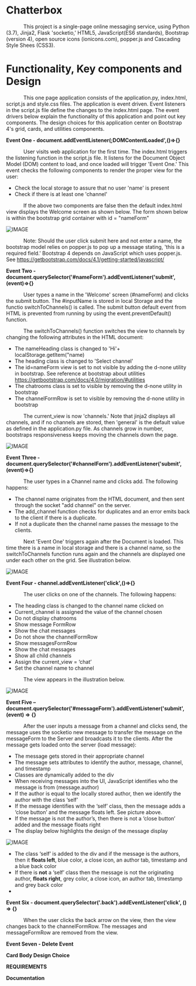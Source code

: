 # **Chatterbox**

&nbsp;&nbsp;&nbsp;&nbsp;&nbsp;&nbsp;&nbsp;&nbsp;&nbsp;&nbsp;&nbsp;&nbsp;This project is a single-page online messaging service, using Python (3.7), Jinja2, Flask 'socketio,' HTML5, JavaScript(ES6 standards), Bootstrap (version 4), open source icons
(ionicons.com), popper.js and Cascading Style Shees (CSS3).

# **Functionality, Key components and Design**

&nbsp;&nbsp;&nbsp;&nbsp;&nbsp;&nbsp;&nbsp;&nbsp;&nbsp;&nbsp;&nbsp;&nbsp;This one page application consists of the application.py, index.html, script.js and style.css files.  The application is event driven. Event listeners in the script.js file define the changes to the index.html page. The event drivers below explain the functionality of this application and point out key components. The design choices for this application center on Bootstrap 4's grid, cards, and utilities components.

**Event One - document.addEventlListener(;DOMContentLoaded',()=>{}**

&nbsp;&nbsp;&nbsp;&nbsp;&nbsp;&nbsp;&nbsp;&nbsp;&nbsp;&nbsp;&nbsp;&nbsp;User visits web application for the first time. The index.html triggers the listening function in the script.js file.  It listens for the Document Object Model (DOM) content to load, and once loaded will trigger 'Event One.'  This event checks the following components to render the proper view for the user:

* Check the local storage to assure that no user 'name' is present
* Check if there is at least one 'channel'

&nbsp;&nbsp;&nbsp;&nbsp;&nbsp;&nbsp;&nbsp;&nbsp;&nbsp;&nbsp;&nbsp;&nbsp;If the above two components are false then the default index.html view displays the Welcome screen as shown below. The form shown below is within the bootstrap grid container with id = "nameForm"

![IMAGE](images/imageOne_WelcomePage.png)

&nbsp;&nbsp;&nbsp;&nbsp;&nbsp;&nbsp;&nbsp;&nbsp;&nbsp;&nbsp;&nbsp;&nbsp;Note:  Should the user click submit here and not enter a name, the bootstrap model relies on popper.js to pop up a message stating, 'this is a required field.'  Bootstrap 4 depends on JavaScript which uses popper.js.
See https://getbootstrap.com/docs/4.1/getting-started/javascript/

**Event Two - document.querySelector('#nameForm').addEventListener('submit',(event)=>{}**

&nbsp;&nbsp;&nbsp;&nbsp;&nbsp;&nbsp;&nbsp;&nbsp;&nbsp;&nbsp;&nbsp;&nbsp;User types a name in the 'Welcome' screen (#nameForm) and clicks the submit button. The #inputName is stored in local Storage and the functio switchToChannels() is called.  The submit button default event from HTML is prevented from running by using the event.preventDefault() function.

&nbsp;&nbsp;&nbsp;&nbsp;&nbsp;&nbsp;&nbsp;&nbsp;&nbsp;&nbsp;&nbsp;&nbsp;The switchToChannels() function switches the view to channels by changing the following attributes in the HTML document:

* The nameHeading class is changed to 'Hi'+ localStorage.getItem("name)
* The heading class is changed to 'Select channel'
* The id=nameForm view is set to not visible by adding the d-none utility in bootstrap. See reference at bootstrap about utilities https://getbootstrap.com/docs/4.0/migration/#utilities
* The chatrooms class is set to visible by removing the d-none utility in bootstrap
* The channelFormRow is set to visible by removing the d-none utility in bootstrap

&nbsp;&nbsp;&nbsp;&nbsp;&nbsp;&nbsp;&nbsp;&nbsp;&nbsp;&nbsp;&nbsp;&nbsp;The current_view is now 'channels.' Note that jinja2 displays all channels, and if no channels are stored, then 'general' is the default value as defined in the application.py file. As channels grow in number, bootstraps responsiveness keeps moving the channels down the page.

![IMAGE](images/imageTwo_switchToChannels.png)

**Event Three - document.querySelector('#channelForm').addEventListener('submit',(event)=>{}**

&nbsp;&nbsp;&nbsp;&nbsp;&nbsp;&nbsp;&nbsp;&nbsp;&nbsp;&nbsp;&nbsp;&nbsp;The user types in a Channel name and clicks add.  The following happens:

* The channel name originates from the HTML document, and then sent through the socket "add channel" on the server.
* The add_channel function checks for duplicates and an error emits back to the client if there is a duplicate.
* If not a duplicate then the channel name passes the message to the clients.

&nbsp;&nbsp;&nbsp;&nbsp;&nbsp;&nbsp;&nbsp;&nbsp;&nbsp;&nbsp;&nbsp;&nbsp;Next 'Event One' triggers again after the Document is loaded.  This time there is a name in local storage and there is a channel name, so the switchToChannels function runs again and the channels are displayed one under each other on the grid. See illustration below.

![IMAGE](images/imageThree_channelForm_AddChannels.png)


**Event Four - channel.addEventListener('click',()=>{}**

&nbsp;&nbsp;&nbsp;&nbsp;&nbsp;&nbsp;&nbsp;&nbsp;&nbsp;&nbsp;&nbsp;&nbsp;The user clicks on one of the channels. The following happens:

* The heading class is changed to the channel name clicked on
* Current_channel is assigned the value of the channel chosen
* Do not display chatrooms
* Show message FormRow
* Show the chat messages
* Do not show the channelFormRow
* Show messagesFormRow
* Show the chat messages
* Show all child channels
* Assign the current_view = ‘chat’
* Set the channel name to channel

&nbsp;&nbsp;&nbsp;&nbsp;&nbsp;&nbsp;&nbsp;&nbsp;&nbsp;&nbsp;&nbsp;&nbsp;The view appears in the illustration below.

![IMAGE](images/imagFour_SendAMessageDisplayMessage.png)

**Event Five – document.querySelector('#messageForm').addEventListener('submit', (event) => {}**

&nbsp;&nbsp;&nbsp;&nbsp;&nbsp;&nbsp;&nbsp;&nbsp;&nbsp;&nbsp;&nbsp;&nbsp;After the user inputs a message from a channel and clicks send, the message uses the socketio new message to transfer the message on the messageForm to the Server and broadcasts it to the clients.  After the message gets loaded onto the server (load message):

* The message gets stored in their appropriate channel
* The message sets attributes to identify the author, message, channel, and timestamp
* Classes are dynamically added to the div
* When receiving messages into the UI, JavaScript identifies who the message is from (message.author)
* If the author is equal to the locally stored author, then we identify the author with the class ‘self’
* If the message identifies with the ‘self’ class, then the message adds a ‘close button’ and the message floats left.  See picture above.
* If the message is not the author’s, then there is not a ‘close button’ added and the message floats right
* The display below highlights the design of the message display

![IMAGE](images/ImageSIX_messageFormattingBehaviour.png)

* The class ‘self’ is added to the div and if the message is the authors, then it **floats left**, blue color, a close icon, an author tab, timestamp and a blue back color
* If there is **not** a ‘self’ class then the message is not the originating author, **floats right**, grey color, a close icon, an author tab, timestamp and  grey back color
*
**Event Six - document.querySelector('.back').addEventListener('click', () => {}**

&nbsp;&nbsp;&nbsp;&nbsp;&nbsp;&nbsp;&nbsp;&nbsp;&nbsp;&nbsp;&nbsp;&nbsp;When the user clicks the back arrow on the view, then the view changes back to the channelFormRow. The messages and messageFormRow are removed from the view.

**Event Seven - Delete Event**

**Card Body Design Choice**

**REQUIREMENTS**

**Documentation**